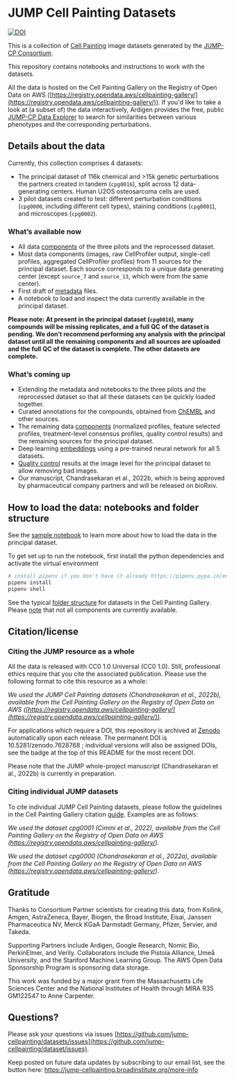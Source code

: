 # JUMP Cell Painting Datasets

[![DOI](https://zenodo.org/badge/552371375.svg)](https://zenodo.org/badge/latestdoi/552371375)

This is a collection of [Cell Painting](https://jump-cellpainting.broadinstitute.org/cell-painting) image datasets generated by the [JUMP-CP Consortium](https://jump-cellpainting.broadinstitute.org/).

This repository contains notebooks and instructions to work with the datasets.

All the data is hosted on the Cell Painting Gallery on the Registry of Open Data on AWS ([https://registry.opendata.aws/cellpainting-gallery/](https://registry.opendata.aws/cellpainting-gallery/)). If you'd like to take a look at (a subset of) the data interactively, Ardigen provides the free, public [JUMP-CP Data Explorer](https://phenaid.ardigen.com/jumpcpexplorer/) to search for similarities between various phenotypes and the corresponding perturbations.

## Details about the data

Currently, this collection comprises 4 datasets:

- The principal dataset of 116k chemical and >15k genetic perturbations the partners created in tandem (`cpg0016`), split across 12 data-generating centers. Human U2OS osteosarcoma cells are used.
- 3 pilot datasets created to test: different perturbation conditions (`cpg0000`, including different cell types), staining conditions (`cpg0001`), and microscopes (`cpg0002`).

### What’s available now

- All data [components](https://github.com/broadinstitute/cellpainting-gallery/blob/main/folder_structure.md) of the three pilots and the reprocessed dataset.
- Most data components (images, raw CellProfiler output, single-cell profiles, aggregated CellProfiler profiles) from 11 sources for the principal dataset. Each source corresponds to a unique data generating center (except `source_7` and `source_13`, which were from the same center).
- First draft of [metadata](metadata/README.md) files.
- A notebook to load and inspect the data currently available in the principal dataset.

**Please note: At present in the principal dataset (`cpg0016`), many compounds will be missing replicates, and a full QC of the dataset is pending. We don’t recommend performing any analysis with the principal dataset until all the remaining components and all sources are uploaded and the full QC of the dataset is complete. The other datasets are complete.**

### What’s coming up

- Extending the metadata and notebooks to the three pilots and the reprocessed dataset so that all these datasets can be quickly loaded together.
- Curated annotations for the compounds, obtained from [ChEMBL](https://www.ebi.ac.uk/chembl/) and other sources.
- The remaining data [components](https://github.com/broadinstitute/cellpainting-gallery/blob/main/folder_structure.md) (normalized profiles, feature selected profiles, treatment-level consensus profiles, quality control results) and the remaining sources for the principal dataset.
- Deep learning [embeddings](https://tfhub.dev/google/imagenet/efficientnet_v2_imagenet1k_s/feature_vector/2) using a pre-trained neural network for all 5 datasets.
- [Quality control](https://github.com/broadinstitute/cellpainting-gallery/blob/main/folder_structure.md#quality_control-folder-structure) results at the image level for the principal dataset to allow removing bad images.
- Our manuscript, Chandrasekaran et al., 2022b, which is being approved by pharmaceutical company partners and will be released on bioRxiv.

## How to load the data: notebooks and folder structure

See the [sample notebook](sample_notebook.ipynb) to learn more about how to load the data in the principal dataset.

To get set up to run the notebook, first install the python dependencies and activate the virtual environment

   ```bash
   # install pipenv if you don't have it already https://pipenv.pypa.io/en/latest/#install-pipenv-today
   pipenv install
   pipenv shell
   ```

See the typical [folder structure](https://github.com/broadinstitute/cellpainting-gallery/blob/main/folder_structure.md) for datasets in the Cell Painting Gallery.
Please [note](README.md#whats-available-now) that not all components are currently available.

## Citation/license

### Citing the JUMP resource as a whole

All the data is released with CC0 1.0 Universal (CC0 1.0).
Still, professional ethics require that you cite the associated publication.
Please use the following format to cite this resource as a whole:

_We used the JUMP Cell Painting datasets (Chandrasekaran et al., 2022b), available from the Cell Painting Gallery on the Registry of Open Data on AWS ([https://registry.opendata.aws/cellpainting-gallery/](https://registry.opendata.aws/cellpainting-gallery/))._

For applications which require a DOI, this repository is archived at [Zenodo](https://zenodo.org/record/7628768) automatically upon each release. The permanent DOI is 10.5281/zenodo.7628768 ; individual versions will also be assigned DOIs, see the badge at the top of this README for the most recent DOI. 

Please note that the JUMP whole-project manuscript (Chandrasekaran et al., 2022b) is currently in preparation.

### Citing individual JUMP datasets

To cite individual JUMP Cell Painting datasets, please follow the guidelines in the Cell Painting Gallery citation [guide](https://github.com/broadinstitute/cellpainting-gallery/#citationlicense).
Examples are as follows:

_We used the dataset cpg0001 (Cimini et al., 2022), available from the Cell Painting Gallery on the Registry of Open Data on AWS (https://registry.opendata.aws/cellpainting-gallery/)._

_We used the dataset cpg0000 (Chandrasekaran et al., 2022a), available from the Cell Painting Gallery on the Registry of Open Data on AWS (https://registry.opendata.aws/cellpainting-gallery/)._

## Gratitude 

Thanks to Consortium Partner scientists for creating this data, from Ksilink, Amgen, AstraZeneca, Bayer, Biogen, the Broad Institute, Eisai, Janssen Pharmaceutica NV, Merck KGaA Darmstadt Germany, Pfizer, Servier, and Takeda.

Supporting Partners include Ardigen, Google Research, Nomic Bio, PerkinElmer, and Verily. Collaborators include the Pistoia Alliance, Umeå University, and the Stanford Machine Learning Group. The AWS Open Data Sponsorship Program is sponsoring data storage.

This work was funded by a major grant from the Massachusetts Life Sciences Center and the National Institutes of Health through MIRA R35 GM122547 to Anne Carpenter.

## Questions?

Please ask your questions via issues [https://github.com/jump-cellpainting/datasets/issues](https://github.com/jump-cellpainting/dataset/issues).

Keep posted on future data updates by subscribing to our email list, see the button here: https://jump-cellpainting.broadinstitute.org/more-info
